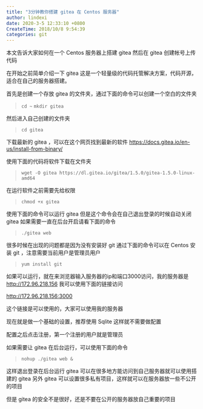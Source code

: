 ```yaml
---
title: "3分钟教你搭建 gitea 在 Centos 服务器"
author: lindexi
date: 2020-3-5 12:33:10 +0800
CreateTime: 2018/10/8 9:54:39
categories: git
---
```


本文告诉大家如何在一个 Centos 服务器上搭建 gitea 然后在 gitea 创建帐号上传代码

<!--more-->


<!-- CreateTime:2018/10/8 9:54:39 -->


在开始之前简单介绍一下 gitea 这是一个轻量级的代码托管解决方案，代码开源，适合在自己的服务器搭建。

首先是创建一个存放 gitea 的文件夹，通过下面的命令可以创建一个空白的文件夹

> `cd ~`
> `mkdir gitea`

然后进入自己创建的文件夹

> `cd gitea`

下载最新的 gitea ，可以在这个网页找到最新的软件 https://docs.gitea.io/en-us/install-from-binary/

使用下面的代码将软件下载在文件夹

> `wget -O gitea https://dl.gitea.io/gitea/1.5.0/gitea-1.5.0-linux-amd64`

在运行软件之前需要先给权限

> `chmod +x gitea`

使用下面的命令可以运行 gitea 但是这个命令会在自己退出登录的时候自动关闭 gitea 如果需要一直在后台开启请看下面的命令

> `./gitea web`

很多时候在出现的问题都是因为没有安装好 git 通过下面的命令可以在 Centos 安装 git ，注意需要当前用户是管理员用户

> `yum install git`

如果可以运行，就在来浏览器输入服务器的ip和端口3000访问，我的服务器是 http://172.96.218.156 我可以使用下面的链接访问

http://172.96.218.156:3000

这个链接是可以使用的，大家可以使用我的服务器

现在就是做一个基础的设置，推荐使用 Sqlite 这样就不需要做配置

配置之后点击注册，第一个注册的用户就是管理员

如果需要让 gitea 在后台运行，可以使用下面的命令

> `nohup ./gitea web &`

这样退出登录在后台运行 gitea 可以在很多地方能访问到自己服务器就可以使用搭建的 gitea 另外 gitea 可以设置很多私有项目，这样就可以在服务器放一些不公开的项目

但是 gitea 的安全不是很好，还是不要在公开的服务器放自己重要的项目
